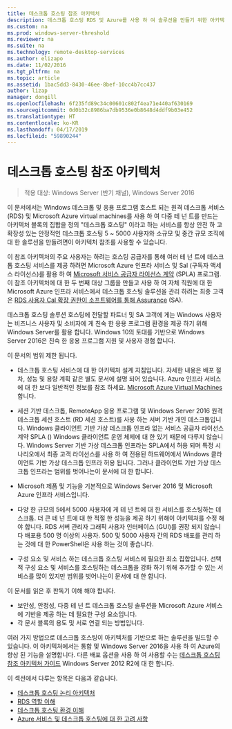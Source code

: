 ```yaml
---
title: 데스크톱 호스팅 참조 아키텍처
description: 데스크톱 호스팅 RDS 및 Azure를 사용 하 여 솔루션을 만들기 위한 아키텍처 지침입니다.
ms.custom: na
ms.prod: windows-server-threshold
ms.reviewer: na
ms.suite: na
ms.technology: remote-desktop-services
ms.author: elizapo
ms.date: 11/02/2016
ms.tgt_pltfrm: na
ms.topic: article
ms.assetid: 1bac5dd3-8430-46ee-8bef-10cc4b7cc437
author: lizap
manager: dongill
ms.openlocfilehash: 6f235fd89c34c00601c802f4ea71e440af630169
ms.sourcegitcommit: 0d0b32c8986ba7db9536e0b8648d4ddf9b03e452
ms.translationtype: HT
ms.contentlocale: ko-KR
ms.lasthandoff: 04/17/2019
ms.locfileid: "59890244"
---
```

# <a name="desktop-hosting-reference-architecture"></a>데스크톱 호스팅 참조 아키텍처

>적용 대상: Windows Server (반기 채널), Windows Server 2016

이 문서에서는 Windows 데스크톱 및 응용 프로그램 호스트 되는 원격 데스크톱 서비스 (RDS) 및 Microsoft Azure virtual machines를 사용 하 여 다중 테 넌 트를 만드는 아키텍처 블록의 집합을 정의 "데스크톱 호스팅" 이라고 하는 서비스를 항상 안전 하 고 확장성 있는 안정적인 데스크톱 호스팅 5 ~ 5000 사용자와 소규모 및 중간 규모 조직에 대 한 솔루션을 만들려면이 아키텍처 참조를 사용할 수 있습니다.    
  
이 참조 아키텍처의 주요 사용자는 하려는 호스팅 공급자를 통해 여러 테 넌 트에 데스크톱 호스팅 서비스를 제공 하려면 Microsoft Azure 인프라 서비스 및 Sal (구독자 액세스 라이선스)를 활용 하 여 [ Microsoft 서비스 공급자 라이선스 계약](https://www.microsoft.com/hosting/en/us/licensing/splabenefits.aspx) (SPLA) 프로그램. 이 참조 아키텍처에 대 한 두 번째 대상 그룹을 만들고 사용 하 여 자체 직원에 대 한 Microsoft Azure 인프라 서비스에서 데스크톱 호스팅 솔루션을 관리 하려는 최종 고객은 [RDS 사용자 Cal 확장 권한이 소프트웨어를 통해 Assurance](https://download.microsoft.com/download/6/B/A/6BA3215A-C8B5-4AD1-AA8E-6C93606A4CFB/Windows_Server_2012_R2_Remote_Desktop_Services_Licensing_Datasheet.pdf) (SA).   
  
데스크톱 호스팅 솔루션 호스팅에 전달할 파트너 및 SA 고객에 게는 Windows 사용자는 비즈니스 사용자 및 소비자에 게 친숙 한 응용 프로그램 환경을 제공 하기 위해 Windows Server를 활용 합니다. Windows 10의 토대를 기반으로 Windows Server 2016은 친숙 한 응용 프로그램 지원 및 사용자 경험 합니다.    
  
이 문서의 범위 제한 됩니다.   
  
* 데스크톱 호스팅 서비스에 대 한 아키텍처 설계 지침입니다. 자세한 내용은 배포 절차, 성능 및 용량 계획 같은 별도 문서에 설명 되어 있습니다. Azure 인프라 서비스에 대 한 보다 일반적인 정보를 참조 하세요. [Microsoft Azure Virtual Machines](https://azure.microsoft.com/documentation/services/virtual-machines/)합니다.   
  
* 세션 기반 데스크톱, RemoteApp 응용 프로그램 및 Windows Server 2016 원격 데스크톱 세션 호스트 (RD 세션 호스트)를 사용 하는 서버 기반 개인 데스크톱입니다. Windows 클라이언트 기반 가상 데스크톱 인프라 없는 서비스 공급자 라이선스 계약 SPLA () Windows 클라이언트 운영 체제에 대 한 있기 때문에 다루지 않습니다. Windows Server 기반 가상 데스크톱 인프라는 SPLA에서 허용 되며 특정 시나리오에서 최종 고객 라이선스를 사용 하 여 전용된 하드웨어에서 Windows 클라이언트 기반 가상 데스크톱 인프라 허용 됩니다. 그러나 클라이언트 기반 가상 데스크톱 인프라는 범위를 벗어나는이 문서에 대 한 합니다.   
  
* Microsoft 제품 및 기능을 기본적으로 Windows Server 2016 및 Microsoft Azure 인프라 서비스입니다.   
  
* 다양 한 규모의 5에서 5000 사용자에 게 테 넌 트에 대 한 서비스를 호스팅하는 데스크톱.   더 큰 테 넌 트에 대 한 적절 한 성능을 제공 하기 위해이 아키텍처를 수정 해야 합니다. RDS 서버 관리자 그래픽 사용자 인터페이스 (GUI)를 권장 되지 않습니다 배포용 500 명 이상의 사용자. 500 및 5000 사용자 간의 RDS 배포를 관리 하는 것에 대 한 PowerShell은 사용 하는 것이 좋습니다.   
  
* 구성 요소 및 서비스 하는 데스크톱 호스팅 서비스에 필요한 최소 집합입니다. 선택적 구성 요소 및 서비스를 호스팅하는 데스크톱을 강화 하기 위해 추가할 수 있는 서비스를 많이 있지만 범위를 벗어나는이 문서에 대 한 합니다.    
  
이 문서를 읽은 후 판독기 이해 해야 합니다.   
- 보안성, 안정성, 다중 테 넌 트 데스크톱 호스팅 솔루션을 Microsoft Azure 서비스에 기반을 제공 하는 데 필요한 구성 요소입니다.  
- 각 문서 블록의 용도 및 서로 연결 되는 방법입니다.  
  
여러 가지 방법으로 데스크톱 호스팅이 아키텍처를 기반으로 하는 솔루션을 빌드할 수 있습니다. 이 아키텍처에서는 통합 및 Windows Server 2016을 사용 하 여 Azure의 향상 된 기능을 설명합니다. 다른 배포 옵션을 사용 하 여 사용할 수는 [데스크톱 호스팅 참조 아키텍처 가이드](https://go.microsoft.com/fwlink/p/?LinkId=517389) Windows Server 2012 R2에 대 한 합니다.    
  
이 섹션에서 다루는 항목은 다음과 같습니다.  
- [데스크톱 호스팅 논리 아키텍처](Desktop-hosting-logical-architecture.md)  
- [RDS 역할 이해](Understanding-RDS-roles.md)
- [데스크톱 호스팅 환경 이해](Understanding-the-desktop-hosting-environment.md)  
- [Azure 서비스 및 데스크톱 호스팅에 대 한 고려 사항](Azure-services-and-considerations-for-desktop-hosting.md)
  
 


